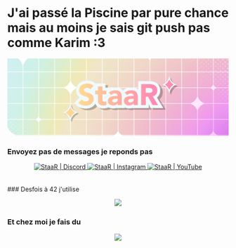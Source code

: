 # J'ai passé la Piscine par pure chance mais au moins je sais git push pas comme Karim :3

![Banner](https://github.com/StaaRTTV/StaaRTTV/blob/main/16-9eeeeee.png?raw=true)

### Envoyez pas de messages je reponds pas

<div style="text-align: center;">
  <a href="https://discord.com" target="_blank">
    <img alt="StaaR | Discord" width="48px" src="https://skillicons.dev/icons?i=discord" />
  </a>
  <a href="https://instagram.com" target="_blank">
    <img alt="StaaR | Instagram" width="48px" src="https://skillicons.dev/icons?i=instagram" />
  </a>
  <a href="https://youtube.com" target="_blank">
    <img alt="StaaR | YouTube" width="48px" src="https://skillicons.dev/icons?i=youtube" />
  </a>
</div>
<br /><br />
### Desfois à 42 j'utilise

<p align="center">
  <a href="https://skillicons.dev">
    <img src="https://skillicons.dev/icons?i=git,vscode,linux,c,vim" />
  </a>
</p>

### Et chez moi je fais du

<p align="center">
  <a href="https://skillicons.dev">
    <img src="https://skillicons.dev/icons?i=figma,ae,blender,ps,arduino" />
  </a>
</p>

[youtube]: https://www.youtube.com/@Shinystaar_
[instagram]: https://instagram.com/gabrielle.pch
[discord]: https://discord.com/invite/staar
